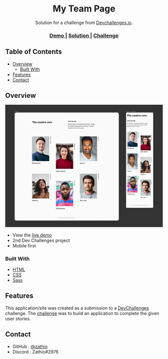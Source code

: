 <h1 align="center">My Team Page</h1>

<div align="center">
   Solution for a challenge from  <a href="http://devchallenges.io" target="_blank">Devchallenges.io</a>.
</div>

<div align="center">
  <h3>
    <a href="https://zathio.github.io/dev-challenges/responsive-path/my-team-page/">
      Demo
    </a>
    <span> | </span>
    <a href="https://devchallenges.io/solutions/TRPCvYErf4DrBjPeSySW">
      Solution
    </a>
    <span> | </span>
    <a href="https://devchallenges.io/challenges/hhmesazsqgKXrTkYkt0U">
      Challenge
    </a>
  </h3>
</div>

<!-- TABLE OF CONTENTS -->

## Table of Contents

- [Overview](#overview)
  - [Built With](#built-with)
- [Features](#features)
- [Contact](#contact)

<!-- OVERVIEW -->

## Overview

![screenshot](preview.png)

- View the [live demo](https://zathio.github.io/dev-challenges/responsive-path/my-team-page/)
- 2nd Dev Challenges project
- Mobile first

### Built With

- [HTML](https://www.w3schools.com/html/)
- [CSS](https://www.w3schools.com/css/)
- [Sass](https://sass-lang.com/)

## Features

This application/site was created as a submission to a [DevChallenges](https://devchallenges.io/challenges) challenge. The [challenge](https://devchallenges.io/challenges/hhmesazsqgKXrTkYkt0U) was to build an application to complete the given user stories.

## Contact

- GitHub : [@zathio](https://github.com/zathio)
- Discord : Zathio#2976
